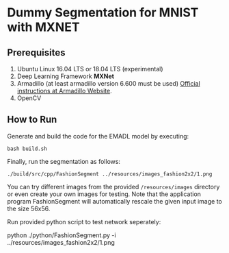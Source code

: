 <!-- (c) https://github.com/MontiCore/monticore -->
# Dummy Segmentation for MNIST with MXNET


## Prerequisites
1. Ubuntu Linux 16.04 LTS or 18.04 LTS (experimental)
2. Deep Learning Framework **MXNet**
3. Armadillo (at least armadillo version 6.600 must be used) [Official instructions at Armadillo Website](http://arma.sourceforge.net/download.html).
4. OpenCV


## How to Run
Generate and build the code for the EMADL model by executing:

```
bash build.sh
```

Finally, run the segmentation as follows:
```
./build/src/cpp/FashionSegment ../resources/images_fashion2x2/1.png
```

You can try different images from the provided `/resources/images` directory or even create your own images for testing. Note that the application program FashionSegment will automatically rescale the given input image to the size 56x56.


Run provided python script to test network seperately:

python ./python/FashionSegment.py -i ../resources/images_fashion2x2/1.png

